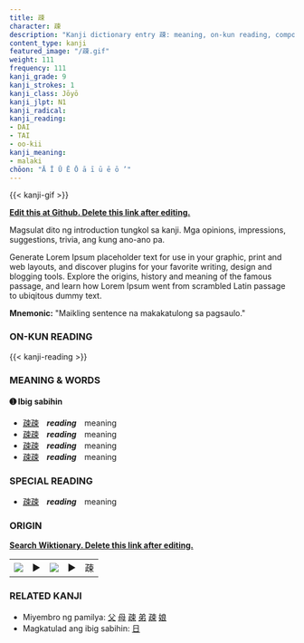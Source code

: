 ```yaml
---
title: 疎
character: 疎
description: "Kanji dictionary entry 疎: meaning, on-kun reading, compounds, origin, related kanji"
content_type: kanji
featured_image: "/疎.gif"
weight: 111
frequency: 111
kanji_grade: 9
kanji_strokes: 1
kanji_class: Jōyō
kanji_jlpt: N1
kanji_radical: 
kanji_reading: 
- DAI
- TAI
- oo-kii
kanji_meaning:
- malaki
chōon: "Ā Ī Ū Ē Ō ā ī ū ē ō ’"
---
```

[//]: # (Don't edit the line below. Kanji animated GIF code is automatically generated.)
{{< kanji-gif >}}

[//]: # (Edit below this line.)

**[Edit this at Github. Delete this link after editing.](https://github.com/tim0g/tim/tree/main/content/kanji/疎/index.md)**

Magsulat dito ng introduction tungkol sa kanji. Mga opinions, impressions, suggestions, trivia, ang kung ano-ano pa.

Generate Lorem Ipsum placeholder text for use in your graphic, print and web layouts, and discover plugins for your favorite writing, design and blogging tools. Explore the origins, history and meaning of the famous passage, and learn how Lorem Ipsum went from scrambled Latin passage to ubiqitous dummy text.
 
**Mnemonic:** "Maikling sentence na makakatulong sa pagsaulo."

### ON-KUN READING

[//]: # (Don't edit the line below. ON-KUN READING code is automatically generated.)
{{< kanji-reading >}}

### MEANING & WORDS

#### ➊ **Ibig sabihin**
  - [疎](../疎)[疎](../疎)　***reading***　meaning
  - [疎](../疎)[疎](../疎)　***reading***　meaning
  - [疎](../疎)[疎](../疎)　***reading***　meaning
  - [疎](../疎)[疎](../疎)　***reading***　meaning

### SPECIAL READING
  - [疎](../疎)[疎](../疎)　***reading***　meaning

### ORIGIN

**[Search Wiktionary. Delete this link after editing.](https://wiktionary.org/wiki/疎)**
<table class="kanji-table"><tr><td>
<img src="60px-疎-bronze.svg.png">
</td><td>▶</td><td>
<img src="60px-疎-oracle.svg.png">
</td><td>▶</td>
<td class="kanji-origin">疎</td>
</tr></table>

### RELATED KANJI
- Miyembro ng pamilya: [父](../父) [母](../母) [疎](../疎) [弟](../弟) [疎](../疎) [娘](../娘)
- Magkatulad ang ibig sabihin: [日](../日)
